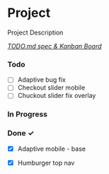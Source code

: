 # Project

Project Description

<em>[TODO.md spec & Kanban Board](https://bit.ly/3fCwKfM)</em>

### Todo

- [ ] Adaptive bug fix  
- [ ] Checkout slider mobile  
- [ ] Chuckout slider fix overlay  

### In Progress


### Done ✓

- [x] Adaptive mobile - base  
- [x] Humburger top nav  


